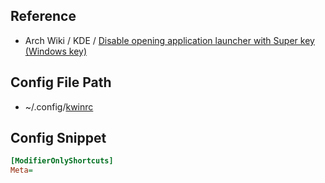 




## Reference

* Arch Wiki / KDE / [Disable opening application launcher with Super key (Windows key)](https://wiki.archlinux.org/title/KDE#Disable_opening_application_launcher_with_Super_key_(Windows_key))


## Config File Path

* ~/.config/[kwinrc](https://github.com/samwhelp/ezarcher-adjustment/blob/main/prototype/de/kde-plasma/part/layout/kde-plasma-desktop-layout-basic/config/kde-plasma-desktop/skel/.config/kwinrc#L20)


## Config Snippet

``` ini
[ModifierOnlyShortcuts]
Meta=
```
